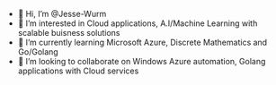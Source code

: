 - 👋 Hi, I’m @Jesse-Wurm
- 👀 I’m interested in Cloud applications, A.I/Machine Learning with scalable buisness solutions
- 🌱 I’m currently learning Microsoft Azure, Discrete Mathematics and Go/Golang
- 💞️ I’m looking to collaborate on Windows Azure automation, Golang applications with Cloud services
<!---
Jesse-Wurm/Jesse-Wurm is a ✨ special ✨ repository because its `README.md` (this file) appears on your GitHub profile.
You can click the Preview link to take a look at your changes.
--->
